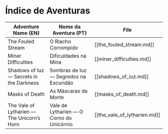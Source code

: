 # Índice de Aventuras

| Adventure Name (EN) | Nome da Aventura (PT) | File |
|---------------------|----------------------|------|
| The Fouled Stream | O Riacho Corrompido | [[the_fouled_stream.md]] |
| Miner Difficulties | Dificuldades na Mina | [[miner_difficulties.md]] |
| Shadows of Iuz — Secrets in the Darkness | Sombras de Iuz — Segredos na Escuridão | [[shadows_of_iuz.md]] |
| Masks of Death | As Máscaras da Morte | [[masks_of_death.md]] |
| The Vale of Lytharien — The Unicorn’s Horn | Vale de Lytharien — O Corno do Unicórnio | [[the_vale_of_lytharien.md]] |

